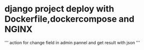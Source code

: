 # django project deploy with Dockerfile,dockercompose and NGINX

'''
action for change field in admin pannel and get result with json
'''

